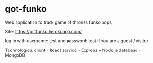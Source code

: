 # got-funko
Web application to track game of thrones funko pops

Site: https://gotfunko.herokuapp.com/

log in with username: test and password: test if you are a guest / visitor

Technologies:
client - React
service - Express + Node.js
database - MongoDB
